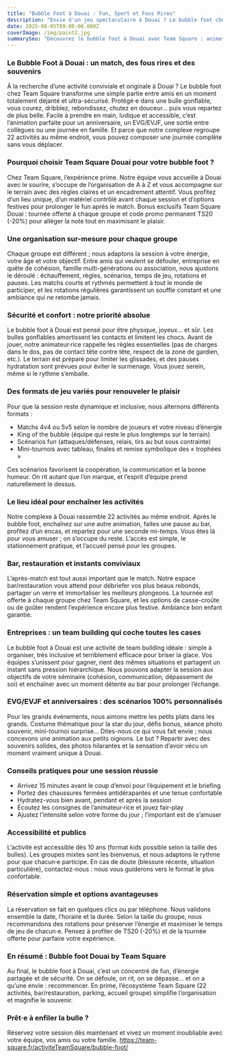 ```yaml
---
title: "Bubble Foot à Douai : Fun, Sport et Fous Rires"
description: "Envie d'un jeu spectaculaire à Douai ? Le bubble foot chez Team Square mêle défis sportifs, rires et cohésion, idéal pour amis, familles, EVG/EVJF et entreprises."
date: 2025-08-05T09:00:00.000Z
coverImage: /img/paint2.jpg
summarySeo: "Découvrez le bubble foot à Douai avec Team Square : animation sportive, sécurité, bar/restauration et multi-activités. Privatisation, tournée offerte et code promo TS20."
---
```


### Le Bubble Foot à Douai : un match, des fous rires et des souvenirs

À la recherche d’une activité conviviale et originale à Douai ? Le bubble foot chez Team Square transforme une simple partie entre amis en un moment totalement déjanté et ultra-sécurisé. Protégé·e dans une bulle gonflable, vous courez, dribblez, rebondissez, chutez en douceur… puis vous repartez de plus belle. Facile à prendre en main, ludique et accessible, c’est l’animation parfaite pour un anniversaire, un EVG/EVJF, une sortie entre collègues ou une journée en famille. Et parce que notre complexe regroupe 22 activités au même endroit, vous pouvez composer une journée complète sans vous déplacer.

### Pourquoi choisir Team Square Douai pour votre bubble foot ?

Chez Team Square, l’expérience prime. Notre équipe vous accueille à Douai avec le sourire, s’occupe de l’organisation de A à Z et vous accompagne sur le terrain avec des règles claires et un encadrement attentif. Vous profitez d’un lieu unique, d’un matériel contrôlé avant chaque session et d’options festives pour prolonger le fun après le match. Bonus exclusifs Team Square Douai : tournée offerte à chaque groupe et code promo permanent TS20 (-20%) pour alléger la note tout en maximisant le plaisir.

### Une organisation sur-mesure pour chaque groupe

Chaque groupe est différent ; nous adaptons la session à votre énergie, votre âge et votre objectif. Entre amis qui veulent se défouler, entreprise en quête de cohésion, famille multi-générations ou association, nous ajustons le déroulé : échauffement, règles, scénarios, temps de jeu, rotations et pauses. Les matchs courts et rythmés permettent à tout le monde de participer, et les rotations régulières garantissent un souffle constant et une ambiance qui ne retombe jamais.

### Sécurité et confort : notre priorité absolue

Le bubble foot à Douai est pensé pour être physique, joyeux… et sûr. Les bulles gonflables amortissent les contacts et limitent les chocs. Avant de jouer, notre animateur·rice rappelle les règles essentielles (pas de charges dans le dos, pas de contact tête contre tête, respect de la zone de gardien, etc.). Le terrain est préparé pour limiter les glissades, et des pauses hydratation sont prévues pour éviter le surmenage. Vous jouez serein, même si le rythme s’emballe.

### Des formats de jeu variés pour renouveler le plaisir

Pour que la session reste dynamique et inclusive, nous alternons différents formats :

- Matchs 4v4 ou 5v5 selon le nombre de joueurs et votre niveau d’énergie
- King of the bubble (équipe qui reste le plus longtemps sur le terrain)
- Scénarios fun (attaques/défenses, relais, tirs au but sous contrainte)
- Mini-tournois avec tableau, finales et remise symbolique des « trophées »

Ces scénarios favorisent la coopération, la communication et la bonne humeur. On rit autant que l’on marque, et l’esprit d’équipe prend naturellement le dessus.

### Le lieu idéal pour enchaîner les activités

Notre complexe à Douai rassemble 22 activités au même endroit. Après le bubble foot, enchaînez sur une autre animation, faites une pause au bar, profitez d’un encas, et repartez pour une seconde mi-temps. Vous êtes là pour vous amuser ; on s’occupe du reste. L’accès est simple, le stationnement pratique, et l’accueil pensé pour les groupes.

### Bar, restauration et instants conviviaux

L’après-match est tout aussi important que le match. Notre espace bar/restauration vous attend pour débriefer vos plus beaux rebonds, partager un verre et immortaliser les meilleurs plongeons. La tournée est offerte à chaque groupe chez Team Square, et les options de casse-croûte ou de goûter rendent l’expérience encore plus festive. Ambiance bon enfant garantie.

### Entreprises : un team building qui coche toutes les cases

Le bubble foot à Douai est une activité de team building idéale : simple à organiser, très inclusive et terriblement efficace pour briser la glace. Vos équipes s’unissent pour gagner, rient des mêmes situations et partagent un instant sans pression hiérarchique. Nous pouvons adapter la session aux objectifs de votre séminaire (cohésion, communication, dépassement de soi) et enchaîner avec un moment détente au bar pour prolonger l’échange.

### EVG/EVJF et anniversaires : des scénarios 100% personnalisés

Pour les grands événements, nous aimons mettre les petits plats dans les grands. Costume thématique pour la star du jour, défis bonus, séance photo souvenir, mini-tournoi surprise… Dites-nous ce qui vous fait envie ; nous concevons une animation aux petits oignons. Le but ? Repartir avec des souvenirs solides, des photos hilarantes et la sensation d’avoir vécu un moment vraiment unique à Douai.

### Conseils pratiques pour une session réussie

- Arrivez 15 minutes avant le coup d’envoi pour l’équipement et le briefing
- Portez des chaussures fermées antidérapantes et une tenue confortable
- Hydratez-vous bien avant, pendant et après la session
- Écoutez les consignes de l’animateur·rice et jouez fair-play
- Ajustez l’intensité selon votre forme du jour ; l’important est de s’amuser

### Accessibilité et publics

L’activité est accessible dès 10 ans (format kids possible selon la taille des bulles). Les groupes mixtes sont les bienvenus, et nous adaptons le rythme pour que chacun·e participe. En cas de doute (blessure récente, situation particulière), contactez-nous : nous vous guiderons vers le format le plus confortable.

### Réservation simple et options avantageuses

La réservation se fait en quelques clics ou par téléphone. Nous validons ensemble la date, l’horaire et la durée. Selon la taille du groupe, nous recommandons des rotations pour préserver l’énergie et maximiser le temps de jeu de chacun·e. Pensez à profiter de TS20 (-20%) et de la tournée offerte pour parfaire votre expérience.

### En résumé : Bubble foot Douai by Team Square

Au final, le bubble foot à Douai, c’est un concentré de fun, d’énergie partagée et de sécurité. On se défoule, on rit, on se dépasse… et on a qu’une envie : recommencer. En prime, l’écosystème Team Square (22 activités, bar/restauration, parking, accueil groupe) simplifie l’organisation et magnifie le souvenir.

### Prêt·e à enfiler la bulle ?

Réservez votre session dès maintenant et vivez un moment inoubliable avec votre équipe, vos amis ou votre famille.
https://team-square.fr/activiteTeamSquare/bubble-foot/
